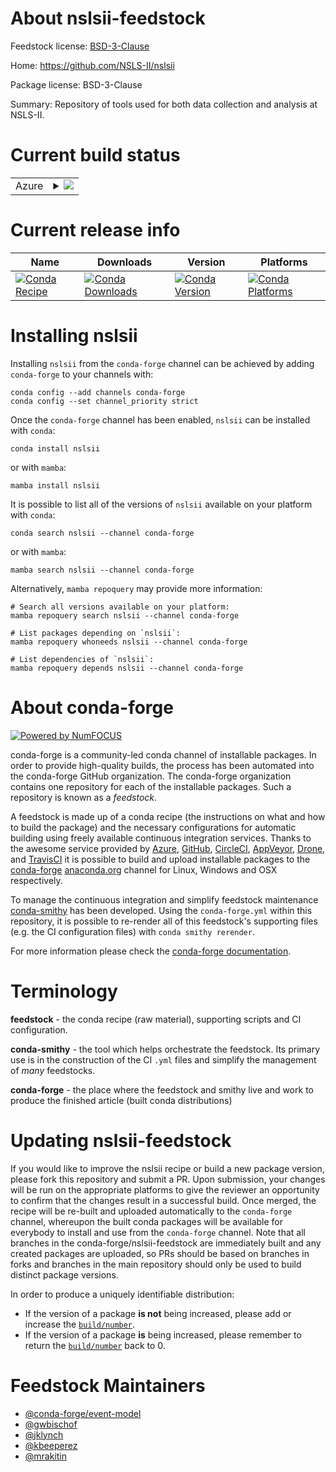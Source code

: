 About nslsii-feedstock
======================

Feedstock license: [BSD-3-Clause](https://github.com/conda-forge/nslsii-feedstock/blob/main/LICENSE.txt)

Home: https://github.com/NSLS-II/nslsii

Package license: BSD-3-Clause

Summary: Repository of tools used for both data collection and analysis at NSLS-II.

Current build status
====================


<table>
    
  <tr>
    <td>Azure</td>
    <td>
      <details>
        <summary>
          <a href="https://dev.azure.com/conda-forge/feedstock-builds/_build/latest?definitionId=13562&branchName=main">
            <img src="https://dev.azure.com/conda-forge/feedstock-builds/_apis/build/status/nslsii-feedstock?branchName=main">
          </a>
        </summary>
        <table>
          <thead><tr><th>Variant</th><th>Status</th></tr></thead>
          <tbody><tr>
              <td>linux_64_python3.10.____cpython</td>
              <td>
                <a href="https://dev.azure.com/conda-forge/feedstock-builds/_build/latest?definitionId=13562&branchName=main">
                  <img src="https://dev.azure.com/conda-forge/feedstock-builds/_apis/build/status/nslsii-feedstock?branchName=main&jobName=linux&configuration=linux%20linux_64_python3.10.____cpython" alt="variant">
                </a>
              </td>
            </tr><tr>
              <td>linux_64_python3.11.____cpython</td>
              <td>
                <a href="https://dev.azure.com/conda-forge/feedstock-builds/_build/latest?definitionId=13562&branchName=main">
                  <img src="https://dev.azure.com/conda-forge/feedstock-builds/_apis/build/status/nslsii-feedstock?branchName=main&jobName=linux&configuration=linux%20linux_64_python3.11.____cpython" alt="variant">
                </a>
              </td>
            </tr><tr>
              <td>linux_64_python3.12.____cpython</td>
              <td>
                <a href="https://dev.azure.com/conda-forge/feedstock-builds/_build/latest?definitionId=13562&branchName=main">
                  <img src="https://dev.azure.com/conda-forge/feedstock-builds/_apis/build/status/nslsii-feedstock?branchName=main&jobName=linux&configuration=linux%20linux_64_python3.12.____cpython" alt="variant">
                </a>
              </td>
            </tr><tr>
              <td>linux_64_python3.8.____cpython</td>
              <td>
                <a href="https://dev.azure.com/conda-forge/feedstock-builds/_build/latest?definitionId=13562&branchName=main">
                  <img src="https://dev.azure.com/conda-forge/feedstock-builds/_apis/build/status/nslsii-feedstock?branchName=main&jobName=linux&configuration=linux%20linux_64_python3.8.____cpython" alt="variant">
                </a>
              </td>
            </tr><tr>
              <td>linux_64_python3.9.____cpython</td>
              <td>
                <a href="https://dev.azure.com/conda-forge/feedstock-builds/_build/latest?definitionId=13562&branchName=main">
                  <img src="https://dev.azure.com/conda-forge/feedstock-builds/_apis/build/status/nslsii-feedstock?branchName=main&jobName=linux&configuration=linux%20linux_64_python3.9.____cpython" alt="variant">
                </a>
              </td>
            </tr><tr>
              <td>win_64_python3.10.____cpython</td>
              <td>
                <a href="https://dev.azure.com/conda-forge/feedstock-builds/_build/latest?definitionId=13562&branchName=main">
                  <img src="https://dev.azure.com/conda-forge/feedstock-builds/_apis/build/status/nslsii-feedstock?branchName=main&jobName=win&configuration=win%20win_64_python3.10.____cpython" alt="variant">
                </a>
              </td>
            </tr><tr>
              <td>win_64_python3.11.____cpython</td>
              <td>
                <a href="https://dev.azure.com/conda-forge/feedstock-builds/_build/latest?definitionId=13562&branchName=main">
                  <img src="https://dev.azure.com/conda-forge/feedstock-builds/_apis/build/status/nslsii-feedstock?branchName=main&jobName=win&configuration=win%20win_64_python3.11.____cpython" alt="variant">
                </a>
              </td>
            </tr><tr>
              <td>win_64_python3.12.____cpython</td>
              <td>
                <a href="https://dev.azure.com/conda-forge/feedstock-builds/_build/latest?definitionId=13562&branchName=main">
                  <img src="https://dev.azure.com/conda-forge/feedstock-builds/_apis/build/status/nslsii-feedstock?branchName=main&jobName=win&configuration=win%20win_64_python3.12.____cpython" alt="variant">
                </a>
              </td>
            </tr><tr>
              <td>win_64_python3.8.____cpython</td>
              <td>
                <a href="https://dev.azure.com/conda-forge/feedstock-builds/_build/latest?definitionId=13562&branchName=main">
                  <img src="https://dev.azure.com/conda-forge/feedstock-builds/_apis/build/status/nslsii-feedstock?branchName=main&jobName=win&configuration=win%20win_64_python3.8.____cpython" alt="variant">
                </a>
              </td>
            </tr><tr>
              <td>win_64_python3.9.____cpython</td>
              <td>
                <a href="https://dev.azure.com/conda-forge/feedstock-builds/_build/latest?definitionId=13562&branchName=main">
                  <img src="https://dev.azure.com/conda-forge/feedstock-builds/_apis/build/status/nslsii-feedstock?branchName=main&jobName=win&configuration=win%20win_64_python3.9.____cpython" alt="variant">
                </a>
              </td>
            </tr>
          </tbody>
        </table>
      </details>
    </td>
  </tr>
</table>

Current release info
====================

| Name | Downloads | Version | Platforms |
| --- | --- | --- | --- |
| [![Conda Recipe](https://img.shields.io/badge/recipe-nslsii-green.svg)](https://anaconda.org/conda-forge/nslsii) | [![Conda Downloads](https://img.shields.io/conda/dn/conda-forge/nslsii.svg)](https://anaconda.org/conda-forge/nslsii) | [![Conda Version](https://img.shields.io/conda/vn/conda-forge/nslsii.svg)](https://anaconda.org/conda-forge/nslsii) | [![Conda Platforms](https://img.shields.io/conda/pn/conda-forge/nslsii.svg)](https://anaconda.org/conda-forge/nslsii) |

Installing nslsii
=================

Installing `nslsii` from the `conda-forge` channel can be achieved by adding `conda-forge` to your channels with:

```
conda config --add channels conda-forge
conda config --set channel_priority strict
```

Once the `conda-forge` channel has been enabled, `nslsii` can be installed with `conda`:

```
conda install nslsii
```

or with `mamba`:

```
mamba install nslsii
```

It is possible to list all of the versions of `nslsii` available on your platform with `conda`:

```
conda search nslsii --channel conda-forge
```

or with `mamba`:

```
mamba search nslsii --channel conda-forge
```

Alternatively, `mamba repoquery` may provide more information:

```
# Search all versions available on your platform:
mamba repoquery search nslsii --channel conda-forge

# List packages depending on `nslsii`:
mamba repoquery whoneeds nslsii --channel conda-forge

# List dependencies of `nslsii`:
mamba repoquery depends nslsii --channel conda-forge
```


About conda-forge
=================

[![Powered by
NumFOCUS](https://img.shields.io/badge/powered%20by-NumFOCUS-orange.svg?style=flat&colorA=E1523D&colorB=007D8A)](https://numfocus.org)

conda-forge is a community-led conda channel of installable packages.
In order to provide high-quality builds, the process has been automated into the
conda-forge GitHub organization. The conda-forge organization contains one repository
for each of the installable packages. Such a repository is known as a *feedstock*.

A feedstock is made up of a conda recipe (the instructions on what and how to build
the package) and the necessary configurations for automatic building using freely
available continuous integration services. Thanks to the awesome service provided by
[Azure](https://azure.microsoft.com/en-us/services/devops/), [GitHub](https://github.com/),
[CircleCI](https://circleci.com/), [AppVeyor](https://www.appveyor.com/),
[Drone](https://cloud.drone.io/welcome), and [TravisCI](https://travis-ci.com/)
it is possible to build and upload installable packages to the
[conda-forge](https://anaconda.org/conda-forge) [anaconda.org](https://anaconda.org/)
channel for Linux, Windows and OSX respectively.

To manage the continuous integration and simplify feedstock maintenance
[conda-smithy](https://github.com/conda-forge/conda-smithy) has been developed.
Using the ``conda-forge.yml`` within this repository, it is possible to re-render all of
this feedstock's supporting files (e.g. the CI configuration files) with ``conda smithy rerender``.

For more information please check the [conda-forge documentation](https://conda-forge.org/docs/).

Terminology
===========

**feedstock** - the conda recipe (raw material), supporting scripts and CI configuration.

**conda-smithy** - the tool which helps orchestrate the feedstock.
                   Its primary use is in the construction of the CI ``.yml`` files
                   and simplify the management of *many* feedstocks.

**conda-forge** - the place where the feedstock and smithy live and work to
                  produce the finished article (built conda distributions)


Updating nslsii-feedstock
=========================

If you would like to improve the nslsii recipe or build a new
package version, please fork this repository and submit a PR. Upon submission,
your changes will be run on the appropriate platforms to give the reviewer an
opportunity to confirm that the changes result in a successful build. Once
merged, the recipe will be re-built and uploaded automatically to the
`conda-forge` channel, whereupon the built conda packages will be available for
everybody to install and use from the `conda-forge` channel.
Note that all branches in the conda-forge/nslsii-feedstock are
immediately built and any created packages are uploaded, so PRs should be based
on branches in forks and branches in the main repository should only be used to
build distinct package versions.

In order to produce a uniquely identifiable distribution:
 * If the version of a package **is not** being increased, please add or increase
   the [``build/number``](https://docs.conda.io/projects/conda-build/en/latest/resources/define-metadata.html#build-number-and-string).
 * If the version of a package **is** being increased, please remember to return
   the [``build/number``](https://docs.conda.io/projects/conda-build/en/latest/resources/define-metadata.html#build-number-and-string)
   back to 0.

Feedstock Maintainers
=====================

* [@conda-forge/event-model](https://github.com/conda-forge/event-model/)
* [@gwbischof](https://github.com/gwbischof/)
* [@jklynch](https://github.com/jklynch/)
* [@kbeeperez](https://github.com/kbeeperez/)
* [@mrakitin](https://github.com/mrakitin/)

